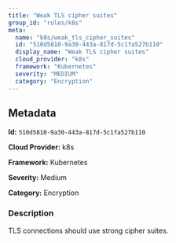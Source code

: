 ```yaml
---
title: "Weak TLS cipher suites"
group_id: "rules/k8s"
meta:
  name: "k8s/weak_tls_cipher_suites"
  id: "510d5810-9a30-443a-817d-5c1fa527b110"
  display_name: "Weak TLS cipher suites"
  cloud_provider: "k8s"
  framework: "Kubernetes"
  severity: "MEDIUM"
  category: "Encryption"
---
```

## Metadata

**Id:** `510d5810-9a30-443a-817d-5c1fa527b110`

**Cloud Provider:** k8s

**Framework:** Kubernetes

**Severity:** Medium

**Category:** Encryption

### Description

 TLS connections should use strong cipher suites.
